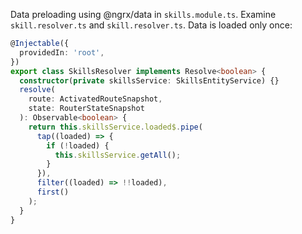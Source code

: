 Data preloading using @ngrx/data in `skills.module.ts`. Examine `skill.resolver.ts` and `skill.resolver.ts`. Data is loaded only once:

```typescript
@Injectable({
  providedIn: 'root',
})
export class SkillsResolver implements Resolve<boolean> {
  constructor(private skillsService: SkillsEntityService) {}
  resolve(
    route: ActivatedRouteSnapshot,
    state: RouterStateSnapshot
  ): Observable<boolean> {
    return this.skillsService.loaded$.pipe(
      tap((loaded) => {
        if (!loaded) {
          this.skillsService.getAll();
        }
      }),
      filter((loaded) => !!loaded),
      first()
    );
  }
}
```